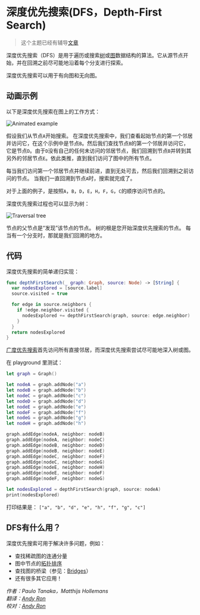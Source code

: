 # 深度优先搜索(DFS，Depth-First Search)

> 这个主题已经有辅导[文章](https://www.raywenderlich.com/157949/swift-algorithm-club-depth-first-search)

深度优先搜索（DFS）是用于遍历或搜索[树](../Tree/)或[图](../Graph/)数据结构的算法。它从源节点开始，并在回溯之前尽可能地沿着每个分支进行探索。

深度优先搜索可以用于有向图和无向图。

## 动画示例

以下是深度优先搜索在图上的工作方式：

![Animated example](Images/AnimatedExample.gif)

假设我们从节点`A`开始搜索。 在深度优先搜索中，我们查看起始节点的第一个邻居并访问它，在这个示例中是节点`B`。然后我们查找节点`B`的第一个邻居并访问它，它是节点`D`。由于`D`没有自己的任何未访问的邻居节点，我们回溯到节点`B`并转到其另外的邻居节点`E`。依此类推，直到我们访问了图中的所有节点。

每当我们访问第一个邻居节点并继续前进，直到无处可去，然后我们回溯到之前访问的节点。 当我们一直回溯到节点`A`时，搜索就完成了。

对于上面的例子，是按照`A`，`B`，`D`，`E`，`H`，`F`，`G`，`C`的顺序访问节点的。

深度优先搜索过程也可以显示为树：

![Traversal tree](Images/TraversalTree.png)

节点的父节点是“发现”该节点的节点。 树的根是您开始深度优先搜索的节点。 每当有一个分支时，那就是我们回溯的地方。

## 代码

深度优先搜索的简单递归实现：

```swift
func depthFirstSearch(_ graph: Graph, source: Node) -> [String] {
  var nodesExplored = [source.label]
  source.visited = true

  for edge in source.neighbors {
    if !edge.neighbor.visited {
      nodesExplored += depthFirstSearch(graph, source: edge.neighbor)
    }
  }
  return nodesExplored
}
```

[广度优先搜索](../Breadth-First%20Search/)首先访问所有直接邻居，而深度优先搜索尝试尽可能地深入树或图。

在 playground 里测试：

```swift
let graph = Graph()

let nodeA = graph.addNode("a")
let nodeB = graph.addNode("b")
let nodeC = graph.addNode("c")
let nodeD = graph.addNode("d")
let nodeE = graph.addNode("e")
let nodeF = graph.addNode("f")
let nodeG = graph.addNode("g")
let nodeH = graph.addNode("h")

graph.addEdge(nodeA, neighbor: nodeB)
graph.addEdge(nodeA, neighbor: nodeC)
graph.addEdge(nodeB, neighbor: nodeD)
graph.addEdge(nodeB, neighbor: nodeE)
graph.addEdge(nodeC, neighbor: nodeF)
graph.addEdge(nodeC, neighbor: nodeG)
graph.addEdge(nodeE, neighbor: nodeH)
graph.addEdge(nodeE, neighbor: nodeF)
graph.addEdge(nodeF, neighbor: nodeG)

let nodesExplored = depthFirstSearch(graph, source: nodeA)
print(nodesExplored)
```

打印结果是： `["a", "b", "d", "e", "h", "f", "g", "c"]`

## DFS有什么用？

深度优先搜索可用于解决许多问题，例如：


* 查找稀疏图的连通分量
* 图中节点的[拓扑排序](../Topological%20Sort/)
* 查找图的桥梁（参见：[Bridges](https://en.wikipedia.org/wiki/Bridge_(graph_theory)#Bridge-finding_algorithm)）
* 还有很多其它应用！

*作者：Paulo Tanaka，Matthijs Hollemans*   
*翻译：[Andy Ron](https://github.com/andyRon)*  
*校对：[Andy Ron](https://github.com/andyRon)*  
